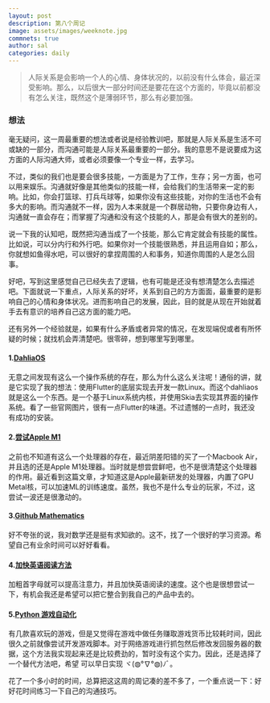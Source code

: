 ```yaml
---
layout: post
description: 第八个周记
image: assets/images/weeknote.jpg
commnets: true
author: sal
categories: daily
---
```


> 人际关系是会影响一个人的心情、身体状况的，以前没有什么体会，最近深受影响。那么，以后很大一部分时间还是要花在这个方面的，毕竟以前都没有怎么关注，既然这个是薄弱环节，那么有必要加强。

### 想法
毫无疑问，这一周最重要的想法或者说是经验教训吧，那就是人际关系是生活不可或缺的一部分，而沟通可能是人际关系最重要的一部分。我的意思不是说要成为这方面的人际沟通大师，或者必须要像一个专业一样，去学习。

不过，类似的我们也是要会很多技能，一方面是为了工作，生存；另一方面，也可以用来娱乐。沟通就好像是其他类似的技能一样，会给我们的生活带来一定的影响。比如，你会打篮球、打兵乓球等，如果你没有这些技能，对你的生活也不会有多大的影响。而沟通就不一样，因为人本来就是一个群居动物，只要你身边有人，沟通就一直会存在；而掌握了沟通和没有这个技能的人，那是会有很大的差别的。

说一下我的认知吧，既然把沟通当成了一个技能，那么它肯定就会有技能的属性。比如说，可以分内行和外行吧。如果你对一个技能很熟悉，并且运用自如；那么，你就想如鱼得水吧，可以很好的拿捏周围的人和事务，知道你周围的人是怎么回事。

好吧，写到这里感觉自己已经失去了逻辑，也有可能是还没有想清楚怎么去描述吧。下面就说一下重点，人际关系的好坏，关系到自己的方方面面，最重要的是影响自己的心情和身体状况。进而影响自己的发展，因此，目的就是从现在开始就着手去有意识的培养自己这方面的能力吧。

还有另外一个经验就是，如果有什么矛盾或者异常的情况，在发现端倪或者有所怀疑的时候；就找机会弄清楚吧。很零碎，想到哪里写到哪里。

#### 1.[DahliaOS](https://dahliaos.io/)
无意之间发现有这么一个操作系统的存在，那么为什么这么关注呢！通俗的讲，就是它实现了我的想法：使用Flutter的底层实现去开发一款Linux。而这个dahliaos就是这么一个东西。是一个基于Linux系统内核，并使用Skia去实现其界面的操作系统。看了一些官网图片，很有一点Flutter的味道。不过遗憾的一点时，我还没有成功的安装。

#### 2.[尝试Apple M1](https://link.medium.com/9jwFO2hYfqb)
之前也不知道有这么一个处理器的存在，最近阴差阳错的买了一个Macbook Air，并且选的还是Apple M1处理器。当时就是想尝尝鲜吧，也不是很清楚这个处理器的作用。最近看到这篇文章，才知道这是Apple最新研发的处理器，内置了GPU Metal核，可以加速ML的训练速度。虽然，我也不是什么专业的玩家，不过，这尝试一波还是很激动的。

#### 3.[Github Mathematics](https://github.com/dair-ai/Mathematics-for-ML)
好不夸张的说，我对数学还是挺有求知欲的。这不，找了一个很好的学习资源。希望自己有业余时间可以好好看看。

#### 4.[加快英语阅读方法](https://bionic-reading.com/)
加粗首字母就可以提高注意力，并且加快英语阅读的速度。这个也是很想尝试一下，有机会我还是希望可以把它整合到我自己的产品中去的。

#### 5.[Python 游戏自动化](https://zhuanlan.zhihu.com/p/361368871)
有几款喜欢玩的游戏，但是又觉得在游戏中做任务赚取游戏货币比较耗时间，因此很久之前就像尝试开发游戏脚本。对于网络游戏进行抓包然后修改发回服务器的数据，这个方法我实现起来还是比较费劲的，暂时没有这个实力。因此，还是选择了一个替代方法吧，希望 可以早日实现 ヾ(◍°∇°◍)ﾉﾞ。


花了一个多小时的时间，总算把这这周的周记凑的差不多了，一个重点说一下：好好花时间练习一下自己的沟通技巧。
